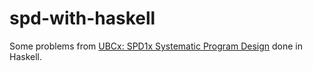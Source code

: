 # spd-with-haskell

Some problems from [UBCx: SPD1x Systematic Program Design](https://www.edx.org/course/how-code-systematic-program-design-part-ubcx-spd1x) done in Haskell.
